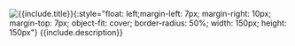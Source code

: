 ![{{include.title}}]({{site.url}}/assets/images/{{include.img}}){:style="float: left;margin-left: 7px; margin-right: 10px; margin-top: 7px; object-fit: cover; border-radius: 50%; width: 150px; height: 150px"}
{{include.description}}
